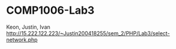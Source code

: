 # COMP1006-Lab3
Keon, Justin, Ivan
http://15.222.122.223/~Justin200418255/sem_2/PHP/Lab3/select-network.php
